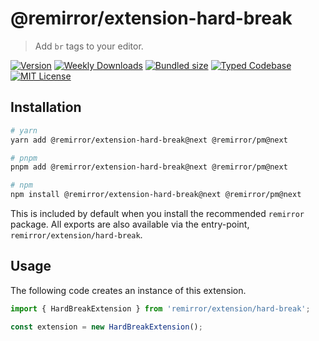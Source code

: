 # @remirror/extension-hard-break

> Add `br` tags to your editor.

[![Version][version]][npm] [![Weekly Downloads][downloads-badge]][npm] [![Bundled size][size-badge]][size] [![Typed Codebase][typescript]](#) [![MIT License][license]](#)

[version]: https://flat.badgen.net/npm/v/@remirror/extension-hard-break/next
[npm]: https://npmjs.com/package/@remirror/extension-hard-break/v/next
[license]: https://flat.badgen.net/badge/license/MIT/purple
[size]: https://bundlephobia.com/result?p=@remirror/extension-hard-break@next
[size-badge]: https://flat.badgen.net/bundlephobia/minzip/@remirror/extension-hard-break@next
[typescript]: https://flat.badgen.net/badge/icon/TypeScript?icon=typescript&label
[downloads-badge]: https://badgen.net/npm/dw/@remirror/extension-hard-break/red?icon=npm

## Installation

```bash
# yarn
yarn add @remirror/extension-hard-break@next @remirror/pm@next

# pnpm
pnpm add @remirror/extension-hard-break@next @remirror/pm@next

# npm
npm install @remirror/extension-hard-break@next @remirror/pm@next
```

This is included by default when you install the recommended `remirror` package. All exports are also available via the entry-point, `remirror/extension/hard-break`.

## Usage

The following code creates an instance of this extension.

```ts
import { HardBreakExtension } from 'remirror/extension/hard-break';

const extension = new HardBreakExtension();
```

